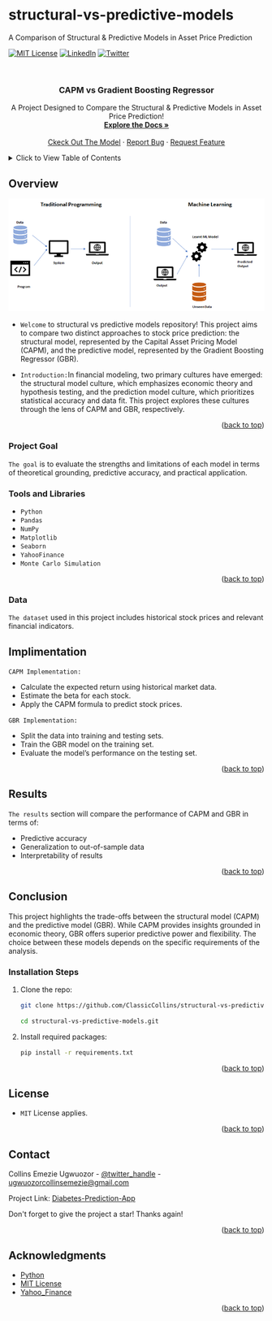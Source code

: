 # structural-vs-predictive-models
A Comparison of Structural & Predictive Models in Asset Price Prediction 
<!-- Improved compatibility of back to top link: See: https://github.com/ClassicCollins/diabetes-prediction-app/back2top -->
<a id="readme-top"></a>
<!--
*** Thanks for checking out diabetes-prediction-app project. 
*** Thanks for checking out my project!
-->



<!-- PROJECT SHIELDS -->
<!--
*** I'm using markdown "reference style" links for readability.
*** Reference links are enclosed in brackets [ ] instead of parentheses ( ).
*** See the bottom of this document for the declaration of the reference variables
*** for stars-url, forks-url, etc.
*** https://www.markdownguide.org/basic-syntax/#reference-style-links 
-->
[![MIT License][license-shield]][license-url]
[![LinkedIn][linkedin-shield]][linkedin-url]
[![Twitter][twitter-shield]][twitter-url]

<!-- PROJECT LOGO -->
<br />
<div align="center">
  
  </a>

<h3 align="center"> CAPM vs Gradient Boosting Regressor</h3>

  <p align="center">
    A Project Designed to Compare the Structural & Predictive Models in Asset Price Prediction!
    <br />
    <a href="https://github.com/ClassicCollins/structural-vs-predictive-models"><strong>Explore the Docs »</strong></a>
    <br />
    <br />
    <a href="https://https://colab.research.google.com/drive/1AlBVLA27MrrggDx3KeHyv2gzrezv--cd?usp=sharing/">Ckeck Out The Model</a>
    ·
    <a href="https://github.com/ClassicCollins/heart-disease-prediction/blob/classic/.github/ISSUE_TEMPLATE/bug-report---.md">Report Bug</a>
    ·
    <a href="https://github.com/ClassicCollins/heart-disease-prediction/blob/classic/.github/ISSUE_TEMPLATE/feature-request-form---.md">Request Feature</a>
  </p>
</div>


<!-- TABLE OF CONTENTS -->
<details>
  <summary>Click to View Table of Contents</summary>
  <ol>
    <li>
      <a href="#overview">Overview</a>
      <ul>
        <li><a href="#project-Goal">Project Goal</a></li>
        <li><a href="#tools-and-libraries">Tools and Libraries</a></li>
        <li><a href="#data">Data</a></li>
        <li><a href="#implimentation">Implimentation</a></li>
        <li><a href="#results">Results</a></li>
      </ul>
    </li>
    <li>
      <a href="#conclusion">Conclusion</a>
      <ul>
        <li><a href="#installation-steps">Installation Steps</a></li>
      </ul>
    </li>
    <li><a href="#license">License</a></li>
    <li><a href="#contact">Contact</a></li>
    <li><a href="#acknowledgments">Acknowledgments</a></li>
  </ol>
</details>



<!-- ABOUT THE PROJECT -->
## Overview

[![Product Name Screen Shot][product-screenshot]](https://collins-diabetes-prediction.streamlit.app)

* `Welcome` to structural vs predictive models repository! This project aims to compare two distinct approaches to stock price prediction: the structural model, represented by the Capital Asset Pricing Model (CAPM), and the predictive model, represented by the Gradient Boosting Regressor (GBR).
  
* `Introduction:`In financial modeling, two primary cultures have emerged: the structural model culture, which emphasizes economic theory and hypothesis testing, and the prediction model culture, which prioritizes statistical accuracy and data fit. This project explores these cultures through the lens of CAPM and GBR, respectively. 

<p align="right">(<a href="#readme-top">back to top</a>)</p>

### Project Goal
`The goal` is to evaluate the strengths and limitations of each model in terms of theoretical grounding, predictive accuracy, and practical application.

### Tools and Libraries

* `Python`
* `Pandas`
* `NumPy`
* `Matplotlib`
* `Seaborn`
* `YahooFinance`
* `Monte Carlo Simulation`

<p align="right">(<a href="#readme-top">back to top</a>)</p>

<!-- DATA -->
### Data
`The dataset` used in this project includes historical stock prices and relevant financial indicators.

<!-- IMPLIMENTATION -->
## Implimentation
`CAPM Implementation:`
* Calculate the expected return using historical market data.
* Estimate the beta for each stock.
* Apply the CAPM formula to predict stock prices.

`GBR Implementation:`
* Split the data into training and testing sets.
* Train the GBR model on the training set.
* Evaluate the model’s performance on the testing set.

<p align="right">(<a href="#readme-top">back to top</a>)</p>

<!-- RESULTS -->
## Results
`The results` section will compare the performance of CAPM and GBR in terms of:
* Predictive accuracy
* Generalization to out-of-sample data
* Interpretability of results
  
<p align="right">(<a href="#readme-top">back to top</a>)</p>

<!-- CONCLUSION -->
## Conclusion

This project highlights the trade-offs between the structural model (CAPM) and the predictive model (GBR). While CAPM provides insights grounded in economic theory, GBR offers superior predictive power and flexibility. The choice between these models depends on the specific requirements of the analysis.

### Installation Steps

1. Clone the repo:
   ```sh
   git clone https://github.com/ClassicCollins/structural-vs-predictive-models.git
   ```
   ```sh
   cd structural-vs-predictive-models.git
   ```
2. Install required packages:
   ```sh
   pip install -r requirements.txt
   ```
<p align="right">(<a href="#readme-top">back to top</a>)</p>

<!-- LICENCE -->
## License
* `MIT` License applies.
  
<p align="right">(<a href="#readme-top">back to top</a>)</p>

<!-- CONTACT -->
## Contact

Collins Emezie Ugwuozor - [@twitter_handle](https://x.com/ClassicCollins2) - ugwuozorcollinsemezie@gmail.com

Project Link: [Diabetes-Prediction-App](https://www.datascienceportfol.io/collinsugwuozor/projects/5)

Don't forget to give the project a star! Thanks again!

<p align="right">(<a href="#readme-top">back to top</a>)</p>


<!-- ACKNOWLEDGMENTS -->
## Acknowledgments

* [Python](https://www.python.org)
* [MIT License](https://opensource.org/license/mit)
* [Yahoo_Finance](https://finance.yahoo.com)

<p align="right">(<a href="#readme-top">back to top</a>)</p>


<!-- MARKDOWN LINKS & IMAGES -->
<!-- https://www.markdownguide.org/basic-syntax/#reference-style-links -->
[twitter-shield]: https://img.shields.io/badge/-Twitter-black.svg?style=for-the-badge&logo=x&colorB=555
[twitter-url]: https://x.com/ClassicCollins2
[issues-shield]: https://img.shields.io/github/issues/ClassicCollins/heart-disease-prediction.svg?style=for-the-badge
[issues-url]: https://github.com/ClassicCollins/heart-disease-prediction/issues
[license-shield]: https://img.shields.io/github/license/ClassicCollins/diabetes-prediction-app.svg?style=for-the-badge
[license-url]: https://github.com/ClassicCollins/diabetes-prediction-app/blob/master/LICENSE
[linkedin-shield]: https://img.shields.io/badge/-LinkedIn-white.svg?style=for-the-badge&logo=linkedin&colorB=blue
[linkedin-url]: https://linkedin.com/in/collins-ugwuozor
[product-screenshot]: image/screenshot.png
